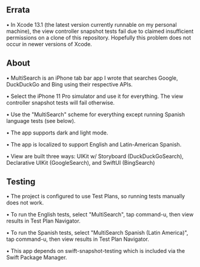 
## Errata

• In Xcode 13.1 (the latest version currently runnable on my personal machine), the view controller snapshot tests fail
  due to claimed insufficient permissions on a clone of this repository. Hopefully this problem does not occur in newer
  versions of Xcode.

## About

• MultiSearch is an iPhone tab bar app I wrote that searches Google, DuckDuckGo and Bing using their respective APIs.

• Select the iPhone 11 Pro simulator and use it for everything. The view controller snapshot tests will fail otherwise.

• Use the "MultiSearch" scheme for everything except running Spanish language tests (see below).

• The app supports dark and light mode.

• The app is localized to support English and Latin-American Spanish.

• View are built three ways: UIKit w/ Storyboard (DuckDuckGoSearch), Declarative UIKit (GoogleSearch), and SwiftUI (BingSearch)

## Testing

• The project is configured to use Test Plans, so running tests manually does not work.

• To run the English tests, select "MultiSearch", tap command-u, then view results in Test Plan Navigator.

• To run the Spanish tests, select "MultiSearch Spanish (Latin America)", tap command-u, then view results in Test Plan Navigator.

• This app depends on swift-snapshot-testing which is included via the Swift Package Manager.
